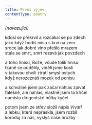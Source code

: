 ```yaml
---
title: První výjev
contentType: poetry
---
```


<section>

_(navazující)_

kdosi se překrvil a rozcákal se po zdech  
jako když hodíš mísu s krví na zem  
srdce jak dobré víno přešlo mrazem  
stala se smrt, smrt rezavá jak povzdech

</section>

<section>

a toho hnisu, Bože, všude tolik hnisu  
tkáně se oddělily, viděli jsme kosti  
v takovou chvíli ztratí smysl ostych  
když nerozeznáš mozek od penisu

</section>

<section>

a schválně jsem pak začal nahlas zpívat  
falešně, ale nahlas, vlastně jsem to křičel  
namísto dirigentské hůlky kyčel

</section>

<section>

potom jsem ze střev složil nápis _Vivat!_  
a lebku, která nepraskla, jsem rozbil  
koroduj za nás, vyslyš naše hrozby

</section>
